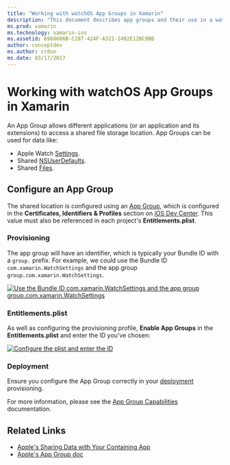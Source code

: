 ```yaml
---
title: "Working with watchOS App Groups in Xamarin"
description: "This document describes app groups and their use in a watchOS application. It discusses how to configure an app group, provisioning requirements, Entitlements.plist considerations, and deployment." 
ms.prod: xamarin
ms.technology: xamarin-ios
ms.assetid: 6968606B-C287-424F-A321-2492E12BC0BB
author: conceptdev
ms.author: crdun
ms.date: 03/17/2017
---
```


# Working with watchOS App Groups in Xamarin

An App Group allows different applications (or an
  application and its extensions) to access a shared
  file storage location. App Groups can be used for
  data like:

- Apple Watch [Settings](~/ios/watchos/app-fundamentals/settings.md).
- Shared [NSUserDefaults](~/ios/watchos/app-fundamentals/parent-app.md#nsuserdefaults).
- Shared [Files](~/ios/watchos/app-fundamentals/parent-app.md#files).

## Configure an App Group

The shared location is configured using an [App Group](https://developer.apple.com/library/ios/documentation/Miscellaneous/Reference/EntitlementKeyReference/Chapters/EnablingAppSandbox.html#//apple_ref/doc/uid/TP40011195-CH4-SW19),
  which is configured in the **Certificates, Identifiers & Profiles** section on
  [iOS Dev Center](https://developer.apple.com/devcenter/ios/). This value
  must also be referenced in each project's **Entitlements.plist**.

### Provisioning

The app group will have an identifier, which is typically your
  Bundle ID with a `group.` prefix. For example, we could use
  the Bundle ID `com.xamarin.WatchSettings` and the app group
  `group.com.xamarin.WatchSettings`.

[![Use the Bundle ID com.xamarin.WatchSettings and the app group   group.com.xamarin.WatchSettings](app-groups-images/app-group-sml.png)](app-groups-images/app-group.png#lightbox)

### Entitlements.plist

As well as configuring the provisioning profile,
  **Enable App Groups** in the **Entitlements.plist** and enter
  the ID you've chosen:

[![Configure the plist and enter the ID](app-groups-images/entitlements-sml.png)](app-groups-images/entitlements.png#lightbox)

### Deployment

Ensure you configure the App Group correctly
  in your [deployment](~/ios/watchos/deploy-test/index.md#App_Groups)
  provisioning.

For more information, please see the [App Group Capabilities](~/ios/deploy-test/provisioning/capabilities/app-groups-capabilities.md) documentation.

## Related Links

- [Apple's Sharing Data with Your Containing App](https://developer.apple.com/library/ios/documentation/General/Conceptual/ExtensibilityPG/ExtensionScenarios.html)
- [Apple's App Group doc](https://developer.apple.com/library/ios/documentation/Miscellaneous/Reference/EntitlementKeyReference/Chapters/EnablingAppSandbox.html#//apple_ref/doc/uid/TP40011195-CH4-SW19)
